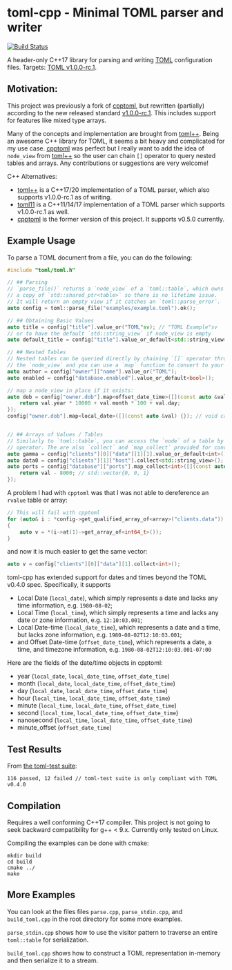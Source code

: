 # toml-cpp - Minimal TOML parser and writer
[![Build Status](https://travis-ci.com/asdetrefle/toml-cpp.svg?branch=master)](https://travis-ci.com/github/asdetrefle/toml-cpp)

A header-only C++17 library for parsing and writing [TOML][toml] configuration files. Targets: [TOML v1.0.0-rc.1][currver].

## Motivation:

This project was previously a fork of [cpptoml][cpptoml], but rewritten (partially) according to the new released standard [v1.0.0-rc.1][currver]. This includes support for features like mixed type arrays.

Many of the concepts and implementation are brought from [toml++][tomlplusplus]. Being an awesome
C++ library for TOML, it seems a bit heavy and complicated for my use case. [cpptoml][cpptoml] was perfect but I really want to add the idea of `node_view` from [toml++][tomlplusplus] so the user can chain `[]` operator to query nested tables and arrays. Any contributions or suggestions are very welcome!



C++ Alternatives:
- [toml++][tomlplusplus] is a C++17/20 implementation of a TOML parser, which also supports v1.0.0-rc.1 as of writing.
- [toml11][toml11] is a C++11/14/17 implementation of a TOML parser which supports v1.0.0-rc.1 as well.
- [cpptoml][cpptoml] is the former version of this project. It supports v0.5.0 currently.

## Example Usage
To parse a TOML document from a file, you can do the following:

```cpp
#include "toml/toml.h"

// ## Parsing
// `parse_file()` returns a `node_view` of a `toml::table`, which owns
// a copy of `std::shared_ptr<table>` so there is no lifetime issue.
// It will return an empty view if it catches an `toml::parse_error`.
auto config = toml::parse_file("examples/example.toml").ok();

// ## Obtaining Basic Values
auto title = config["title"].value_or("TOML"sv); // "TOML Example"sv
// or to have the default `std::string_view` if node_view is empty
auto default_title = config["title"].value_or_default<std::string_view>();

// ## Nested Tables
// Nested tables can be queried directly by chaining `[]` operator through
// the `node_view` and you can use a `map` function to convert to your data type
auto author = config["owner"]["name"].value_or("TOML");
auto enabled = config["database.enabled"].value_or_default<bool>();

// map a node_view in place if it exists:
auto dob = config["owner.dob"].map<offset_date_time>([](const auto &val) {
    return val.year * 10000 + val.month * 100 + val.day;
});
config["owner.dob"].map<local_date>([](const auto &val) {}); // void callback


// ## Arrays of Values / Tables
// Similarly to `toml::table`, you can access the `node` of a table by `[]`
// operator. The are also `collect` and `map_collect` provided for convenience:
auto gamma = config["clients"][0]["data"][1][1].value_or_default<int>();
auto data0 = config["clients"][1]["host"].collect<std::string_view>(); // std::vector{"omega"sv}
auto ports = config["database"]["ports"].map_collect<int>([](const auto &val) {
    return val - 8000; // std::vector{0, 0, 1}
});
```

A problem I had with `cpptoml` was that I was not able to dereference an `rvalue` table or array:

```cpp
// This will fail with cpptoml
for (auto& i : *config->get_qualified_array_of<array>("clients.data"))
{
    auto v = *(i->at(1)->get_array_of<int64_t>());
}
```

and now it is much easier to get the same vector:
```cpp
auto v = config["clients"][0]["data"][1].collect<int>();
```

toml-cpp has extended support for dates and times beyond the TOML v0.4.0
spec. Specifically, it supports

- Local Date (`local_date`), which simply represents a date and lacks any time
  information, e.g. `1980-08-02`;
- Local Time (`local_time`), which simply represents a time and lacks any
  date or zone information, e.g. `12:10:03.001`;
- Local Date-time (`local_date_time`), which represents a date and a time,
  but lacks zone information, e.g. `1980-08-02T12:10:03.001`;
- and Offset Date-time (`offset_date_time`), which represents a date, a
  time, and timezone information, e.g. `1980-08-02T12:10:03.001-07:00`

Here are the fields of the date/time objects in cpptoml:

- year (`local_date`, `local_date_time`, `offset_date_time`)
- month (`local_date`, `local_date_time`, `offset_date_time`)
- day (`local_date`, `local_date_time`, `offset_date_time`)
- hour (`local_time`, `local_date_time`, `offset_date_time`)
- minute (`local_time`, `local_date_time`, `offset_date_time`)
- second (`local_time`, `local_date_time`, `offset_date_time`)
- nanosecond (`local_time`, `local_date_time`, `offset_date_time`)
- minute\_offset (`offset_date_time`)


## Test Results

From [the toml-test suite][toml-test]:

```
116 passed, 12 failed // toml-test suite is only compliant with TOML v0.4.0
```

## Compilation
Requires a well conforming C++17 compiler. This project is not going to seek backward
compatibility for g++ < 9.x. Currently only tested on Linux.

Compiling the examples can be done with cmake:

```
mkdir build
cd build
cmake ../
make
```

## More Examples
You can look at the files files `parse.cpp`, `parse_stdin.cpp`, and
`build_toml.cpp` in the root directory for some more examples.

`parse_stdin.cpp` shows how to use the visitor pattern to traverse an
entire `toml::table` for serialization.

`build_toml.cpp` shows how to construct a TOML representation in-memory and
then serialize it to a stream.

[currver]: https://github.com/toml-lang/toml/blob/master/versions/en/toml-v1.0.0-rc.1.md
[cpptoml]: https://github.com/skystrife/cpptoml
[toml]: https://github.com/toml-lang/toml
[toml-test]: https://github.com/BurntSushi/toml-test
[toml-test-fork]: https://github.com/skystrife/toml-test
[toml11]: https://github.com/ToruNiina/toml11
[tinytoml]: https://github.com/mayah/tinytoml
[boost.toml]: https://github.com/ToruNiina/Boost.toml
[tomlplusplus]: https://github.com/marzer/tomlplusplus
